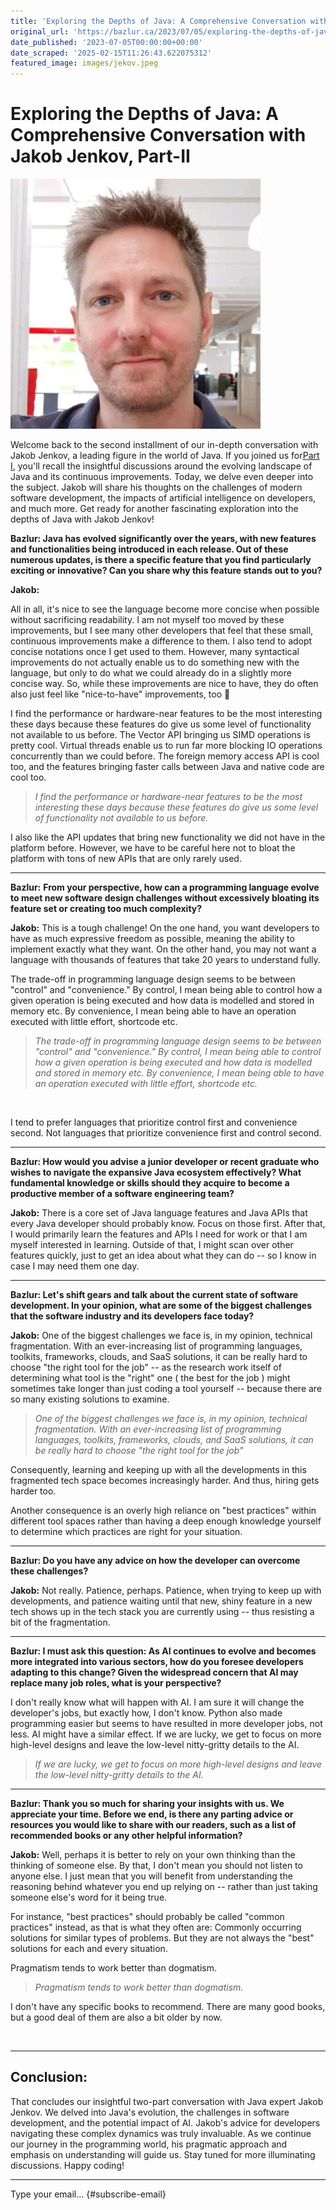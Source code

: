 ```yaml
---
title: 'Exploring the Depths of Java: A Comprehensive Conversation with Jakob Jenkov, Part-II'
original_url: 'https://bazlur.ca/2023/07/05/exploring-the-depths-of-java-a-comprehensive-conversation-with-jakob-jenkov-part-ii/'
date_published: '2023-07-05T00:00:00+00:00'
date_scraped: '2025-02-15T11:26:43.622075312'
featured_image: images/jekov.jpeg
---
```


Exploring the Depths of Java: A Comprehensive Conversation with Jakob Jenkov, Part-II
=====================================================================================

![](images/jekov.jpeg)

Welcome back to the second installment of our in-depth conversation with Jakob Jenkov, a leading figure in the world of Java. If you joined us for[Part I](https://foojay.io/today/exploring-the-depths-of-java-a-comprehensive-conversation-with-jakob-jenkov-part-i/), you'll recall the insightful discussions around the evolving landscape of Java and its continuous improvements. Today, we delve even deeper into the subject. Jakob will share his thoughts on the challenges of modern software development, the impacts of artificial intelligence on developers, and much more. Get ready for another fascinating exploration into the depths of Java with Jakob Jenkov!

**Bazlur: Java has evolved significantly over the years, with new features and functionalities being introduced in each release. Out of these numerous updates, is there a specific feature that you find particularly exciting or innovative? Can you share why this feature stands out to you?**

**Jakob:**

All in all, it's nice to see the language become more concise when possible without sacrificing readability. I am not myself too moved by these improvements, but I see many other developers that feel that these small, continuous improvements make a difference to them. I also tend to adopt concise notations once I get used to them. However, many syntactical improvements do not actually enable us to do something new with the language, but only to do what we could already do in a slightly more concise way. So, while these improvements are nice to have, they do often also just feel like "nice-to-have" improvements, too 🙂

I find the performance or hardware-near features to be the most interesting these days because these features do give us some level of functionality not available to us before. The Vector API bringing us SIMD operations is pretty cool. Virtual threads enable us to run far more blocking IO operations concurrently than we could before. The foreign memory access API is cool too, and the features bringing faster calls between Java and native code are cool too.
> *I find the performance or hardware-near features to be the most interesting these days because these features do give us some level of functionality not available to us before.*

I also like the API updates that bring new functionality we did not have in the platform before. However, we have to be careful here not to bloat the platform with tons of new APIs that are only rarely used.   

*** ** * ** ***

**Bazlur:** **From your perspective, how can a programming language evolve to meet new software design challenges without excessively bloating its feature set or creating too much complexity?**

**Jakob:** This is a tough challenge! On the one hand, you want developers to have as much expressive freedom as possible, meaning the ability to implement exactly what they want. On the other hand, you may not want a language with thousands of features that take 20 years to understand fully.

The trade-off in programming language design seems to be between "control" and "convenience." By control, I mean being able to control how a given operation is being executed and how data is modelled and stored in memory etc. By convenience, I mean being able to have an operation executed with little effort, shortcode etc.
> *The trade-off in programming language design seems to be between "control" and "convenience." By control, I mean being able to control how a given operation is being executed and how data is modelled and stored in memory etc. By convenience, I mean being able to have an operation executed with little effort, shortcode etc.*

<br />


I tend to prefer languages that prioritize control first and convenience second. Not languages that prioritize convenience first and control second.

*** ** * ** ***

**Bazlur: How would you advise a junior developer or recent graduate who wishes to navigate the expansive Java ecosystem effectively? What fundamental knowledge or skills should they acquire to become a productive member of a software engineering team?**

**Jakob:** There is a core set of Java language features and Java APIs that every Java developer should probably know. Focus on those first. After that, I would primarily learn the features and APIs I need for work or that I am myself interested in learning. Outside of that, I might scan over other features quickly, just to get an idea about what they can do -- so I know in case I may need them one day.

*** ** * ** ***

**Bazlur: Let's shift gears and talk about the current state of software development. In your opinion, what are some of the biggest challenges that the software industry and its developers face today?**

**Jakob:** One of the biggest challenges we face is, in my opinion, technical fragmentation. With an ever-increasing list of programming languages, toolkits, frameworks, clouds, and SaaS solutions, it can be really hard to choose "the right tool for the job" -- as the research work itself of determining what tool is the "right" one ( the best for the job ) might sometimes take longer than just coding a tool yourself -- because there are so many existing solutions to examine.
> *One of the biggest challenges we face is, in my opinion, technical fragmentation. With an ever-increasing list of programming languages, toolkits, frameworks, clouds, and SaaS solutions, it can be really hard to choose "the right tool for the job"*

Consequently, learning and keeping up with all the developments in this fragmented tech space becomes increasingly harder. And thus, hiring gets harder too.

Another consequence is an overly high reliance on "best practices" within different tool spaces rather than having a deep enough knowledge yourself to determine which practices are right for your situation.

*** ** * ** ***

**Bazlur: Do you have any advice on how the developer can overcome these challenges?**

**Jakob:** Not really. Patience, perhaps. Patience, when trying to keep up with developments, and patience waiting until that new, shiny feature in a new tech shows up in the tech stack you are currently using -- thus resisting a bit of the fragmentation.

*** ** * ** ***

**Bazlur: I must ask this question: As AI continues to evolve and becomes more integrated into various sectors, how do you foresee developers adapting to this change? Given the widespread concern that AI may replace many job roles, what is your perspective?**

I don't really know what will happen with AI. I am sure it will change the developer's jobs, but exactly how, I don't know. Python also made programming easier but seems to have resulted in more developer jobs, not less. AI might have a similar effect. If we are lucky, we get to focus on more high-level designs and leave the low-level nitty-gritty details to the AI.
> *If we are lucky, we get to focus on more high-level designs and leave the low-level nitty-gritty details to the AI.*

*** ** * ** ***

**Bazlur: Thank you so much for sharing your insights with us. We appreciate your time. Before we end, is there any parting advice or resources you would like to share with our readers, such as a list of recommended books or any other helpful information?**

**Jakob:** Well, perhaps it is better to rely on your own thinking than the thinking of someone else. By that, I don't mean you should not listen to anyone else. I just mean that you will benefit from understanding the reasoning behind whatever you end up relying on -- rather than just taking someone else's word for it being true.

For instance, "best practices" should probably be called "common practices" instead, as that is what they often are: Commonly occurring solutions for similar types of problems. But they are not always the "best" solutions for each and every situation.

Pragmatism tends to work better than dogmatism.
> *Pragmatism tends to work better than dogmatism.*

I don't have any specific books to recommend. There are many good books, but a good deal of them are also a bit older by now.

<br />

*** ** * ** ***

Conclusion:
-----------

That concludes our insightful two-part conversation with Java expert Jakob Jenkov. We delved into Java's evolution, the challenges in software development, and the potential impact of AI. Jakob's advice for developers navigating these complex dynamics was truly invaluable. As we continue our journey in the programming world, his pragmatic approach and emphasis on understanding will guide us. Stay tuned for more illuminating discussions. Happy coding!  

*** ** * ** ***

Type your email... {#subscribe-email}
